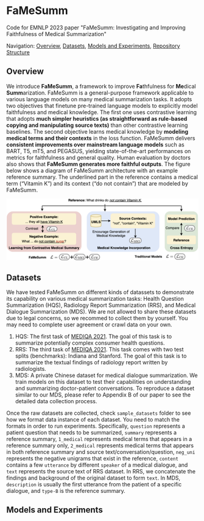 # FaMeSumm
Code for EMNLP 2023 paper "FaMeSumm: Investigating and Improving Faithfulness of Medical Summarization"

Navigation:
[Overview](#overview), 
[Datasets](#datasets),
[Models and Experiments](#models-and-experiments),
[Repository Structure](#repository-structure)


## Overview
We introduce **FaMeSumm**, a framework to improve **Fa**thfulness for **Me**dical **Summ**arization. FaMeSumm is a general-purpose framework applicable to various language models on many medical summarization tasks. It adopts two objectives that finetune pre-trained language models to explicitly model faithfulness and medical knowledge. The first one uses contrastive learning that adopts **much simpler heuristics (as straightforward as rule-based copying and manipulating source texts)** than other contrastive learning baselines. The second objective learns medical knowledge by **modeling medical terms and their contexts** in the loss function. FaMeSumm delivers **consistent improvements over mainstream language models** such as BART, T5, mT5, and PEGASUS, yielding state-of-the-art performances on metrics for faithfulness and general quality. Human evaluation by doctors also shows that **FaMeSumm generates more faithful outputs**. The figure below shows a diagram of FaMeSumm architecture with an example reference summary. The underlined part in the reference contains a medical term (“Vitamin K”) and its context (“do not contain”) that are modeled by FaMeSumm.

![example](assets/FaMeSumm_diagram.png)


## Datasets
We have tested FaMeSumm on different kinds of datassets to demonstrate its capability on various medical summarization tasks: Health Question Summarization (HQS),  Radiology Report Summarization (RRS), and Medical Dialogue Summarization (MDS). We are not allowed to share these datasets due to legal concerns, so we recommed to collect them by yourself. You may need to complete user agreement or crawl data on your own.
1. HQS: The first task of [MEDIQA 2021](https://sites.google.com/view/mediqa2021). The goal of this task is to summarize potentially complex consumer health questions.
2. RRS: The third task of [MEDIQA 2021](https://sites.google.com/view/mediqa2021). This task comes with two test splits (benchmarks): Indiana and Stanford. The goal of this task is to summarize the textual findings of radiology report written by radiologists.
3. MDS: A private Chinese dataset for medical dialogue summarization. We train models on this dataset to test their capabilities on understanding and summarizing doctor-patient conversations. To reproduce a dataset similar to our MDS, please refer to Appendix B of our paper to see the detailed data collection process.

Once the raw datasets are collected, check `sample_datasets` folder to see how we format data instance of each dataset. You need to match the formats in order to run experiments. Specifically, `question` represents a patient question that needs to be summarized, `summary` represents a reference summary, `1_medical` represents medical terms that appears in a reference summary only, `2_medical` represents medical terms that appears in both reference summary and source text/conversation/question, `neg_uni` represents the negative unigrams that exist in the reference, `content` contains a few `utterance` by different `speaker` of a medical dialogue, and `text` represents the source text of RRS dataset. In RRS, we concatenate the findings and background of the original dataset to form `text`. In MDS, `description` is usually the first utterance from the patient of a specific dialogue, and `type-B` is the reference summary.


## Models and Experiments
